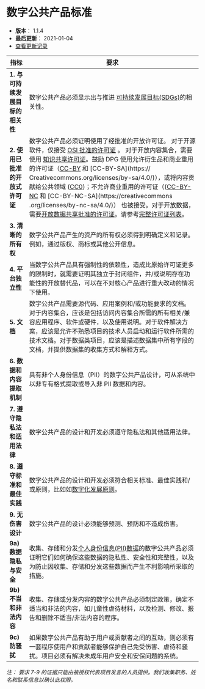 # 数字公共产品标准

- **版本**： 1.1.4
- **最后更新**： 2021-01-04
- [查看更新记录](https://github.com/DPGAlliance/DPG-Standard/blob/master/CHANGELOG.md)

指标 | 要求
--- | ---
**1. 与可持续发展目标的相关性** | 数字公共产品必须显示出与推进 [可持续发展目标(SDGs)](https://sdgs.un.org/goals)的相关性。
**2. 使用已批准的开放式许可证** | 数字公共产品必须证明使用了经批准的开放许可证。 对于开源软件，仅接受 [OSI 批准的许可证](https://opensource.org/licenses) 。 对于开放内容集合，需要使用 [知识共享许可证](https://creativecommons.org/licenses/)。鼓励 DPG 使用允许衍生品和商业重用的许可证（[CC-BY](https://creativecommons.org/licenses/by/4.0/) 和 [CC-BY-SA](https:// Creativecommons.org/licenses/by-sa/4.0/)），或将内容贡献给公共领域 ([CC0](https://creativecommons.org/choose/zero/))；不允许商业重用的许可证（([CC-BY-NC](https://creativecommons.org/licenses/by-nc/4.0/) 和 [CC-BY-NC-SA](https://creativecommons .org/licenses/by-nc-sa/4.0/)） 也被接受。对于开放数据，需要[开放数据共享批准的许可证](https://opendefinition.org/licenses/)。请参考[完整许可证列表](https://github.com/DPGAlliance/publicgoods-candidates/blob/main/help-center/licenses.md)。
**3. 清晰的所有权** | 数字公共产品产生的资产的所有权必须得到明确定义和记录。例如，通过版权、商标或其他公开信息。
**4. 平台独立性** | 当数字公共产品具有强制性的依赖性，造成比原始许可证更多的限制时，就需要证明其独立于封闭组件，并/或说明存在功能性的开放替代品，可以在不对核心产品进行重大改动的情况下使用。
**5. 文档** | 数字公共产品需要源代码、应用案例和/或功能要求的文档。对于内容集合，应该是包括访问内容集合所需的所有相关/兼容应用程序、软件或硬件，以及使用说明。对于软件解决方案，应该是允许不熟悉项目的技术人员启动和运行软件所需的技术文档。对于数据类项目，应该是描述数据集中所有字段的文档，并提供数据集的收集方式和解释方式。
**6. 数据和内容提取机制** | 具有非个人身份信息（PII）的数字公共产品设计，可从系统中以非专有格式提取或导入非 PII 数据和内容。
**7. 遵守隐私法和适用法律** | 数字公共产品的设计和开发必须遵守隐私法和其他适用法律。
**8. 遵守标准和最佳实践** | 数字公共产品的设计和开发必须符合相关标准、最佳实践和/或原则，比如如[数字化发展原则](https://digitalprinciples.org/principles/)。
**9. 无伤害设计** | 数字公共产品的设计必须能够预测、预防和不造成伤害。
**9a) 数据隐私与安全** | 收集、存储和分发[个人身份信息(PII)数据](https://github.com/DPGAlliance/publicgoods-candidates/tree/main/docs/help-center/personal-data-definition)的数字公共产品必须证明它们如何确保这些数据的隐私性、安全性和完整性，以及为防止因收集、存储和分发这些数据而产生不利影响所采取的措施。
**9b) 不当和非法内容** | 收集、存储或分发内容的数字公共产品必须制定政策，确定不适当和非法的内容，如儿童性虐待材料，以及检测、修改、报告和删除不适当/非法内容的程序。
**9c) 防骚扰** | 如果数字公共产品有助于用户或贡献者之间的互动，则必须有一套程序使用户和贡献者能够保护自己免受伤害、虐待和骚扰。项目必须有解决未成年用户安全和安保问题的系统。

_注： 要求 7-9 的证据只能由被授权代表项目发言的人员提供。我们收集职务、姓名和联系信息以确认此权限。_
